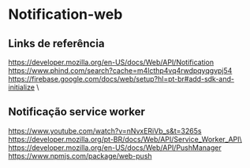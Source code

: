 # Notification-web

## Links de referência

https://developer.mozilla.org/en-US/docs/Web/API/Notification \
https://www.phind.com/search?cache=m4lcthp4vq4rwdpqyqgvpj54 \
https://firebase.google.com/docs/web/setup?hl=pt-br#add-sdk-and-initialize \

## Notificação service worker
https://www.youtube.com/watch?v=nNvxERiVb_s&t=3265s
https://developer.mozilla.org/pt-BR/docs/Web/API/Service_Worker_API\
https://developer.mozilla.org/en-US/docs/Web/API/PushManager
https://www.npmjs.com/package/web-push